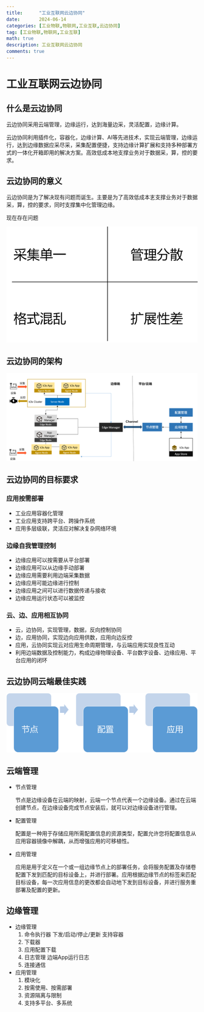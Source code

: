```yaml
---
title:      "工业互联网云边协同"
date:       2024-06-14
categories: [工业物联,物联网,工业互联,云边协同]
tag: [工业物联,物联网,工业互联]
math: true
description: 工业互联网云边协同
comments: true
---
```


# 工业互联网云边协同
## 什么是云边协同
云边协同采用云端管理，边缘运行，达到海量边采，灵活配置，边缘计算。

云边协同利用插件化，容器化，边缘计算、AI等先进技术，实现云端管理，边缘运行，达到边缘数据应采尽采，采集配置便捷，支持边缘计算扩展和支持多种部署方式的一体化开箱即用的解决方案。高效低成本地支撑业务对于数据采，算，控的要求。

## 云边协同的意义
云边协同是为了解决现有问题而诞生。主要是为了高效低成本㐊支撑业务对于数据采，算，控的要求，同时支撑集中化管理边缘。

现在存在问题

![问题](/assets/img/iiot/epc/problem.png)
## 云边协同的架构
![架构](/assets/img/iiot/epc/arch1.png)
## 云边协同的目标要求
### 应用按需部署
- 工业应用容器化管理
- 工业应用支持跨平台、跨操作系统
- 应用多层级联，灵活应对解决复杂网络环境

### 边缘自我管理控制
- 边缘应用可以按需要从平台部署
- 边缘应用可以从边缘手动部署
- 边缘应用需要利用边端采集数据
- 边缘应用可能边缘进行控制
- 边缘应用之间可以进行数据传递与接收
- 边缘应用运行状态可以被监控

### 云、边、应用相互协同
- 云，边协同，实现管理，数据，反向控制协同
- 边，应用协同，实现边向应用供数，应用向边反控
- 应用，云协同实现云对应用生命周期管理，与云端应用实现良性互动
- 利用边端数据及控制能力，构成边缘物理设备、平台数字设备、边缘应用、平台应用的闭环

## 云边协同云端最佳实践

![最佳实践](/assets/img/iiot/epc/best.png)

## 云端管理
  - 节点管理
  
    节点是边缘设备在云端的映射，云端一个节点代表一个边缘设备。通过在云端创建节点，在边缘设备完成节点安装后，就可以对边缘设备进行管理。
  - 配置管理
  
    配置是一种用于存储应用所需配置信息的资源类型，配置允许您将配置信息从应用容器镜像中解耦，从而增强应用的可移植性。
  - 应用管理
    
    应用是用于定义在一个或一组边缘节点上的部署任务，会将服务配置及存储卷配置下发到匹配的目标设备上，并进行部署。应用根据边缘节点的标签来匹配目标设备，每一次应用信息的更改都会自动地下发到目标设备，并进行服务重部署及配置的更新。
## 边缘管理
  - 边缘管理
    1. 命令执行器 下发/启动/停止/更新 支持容器  
    2. 下载器
    3. 应用配置下载                  
    4. 日志管理 边端App运行日志   
    5. 连接通信
  - 应用管理
    1. 模块化 
    2. 按需使用、按需部署
    3. 资源隔离与限制
    4. 支持多平台、多系统
  
  
    
    
